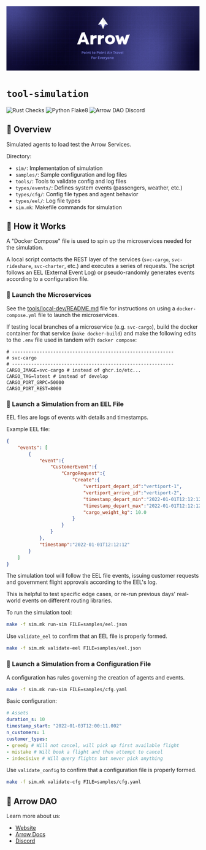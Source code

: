 ![Arrow Banner](https://github.com/Arrow-air/.github/raw/main/profile/assets/arrow_v2_twitter-banner_neu.png)

# `tool-simulation`

![Rust
Checks](https://github.com/arrow-air/tool-simulation/actions/workflows/rust_ci.yml/badge.svg?branch=main)
![Python Flake8](https://github.com/arrow-air/tool-simulation/actions/workflows/python_ci.yml/badge.svg?branch=main)
![Arrow DAO
Discord](https://img.shields.io/discord/853833144037277726?style=plastic)


## :telescope: Overview

Simulated agents to load test the Arrow Services.

Directory:
- `sim/`: Implementation of simulation
- `samples/`: Sample configuration and log files
- `tools/`: Tools to validate config and log files
- `types/events/`: Defines system events (passengers, weather, etc.)
- `types/cfg/`: Config file types and agent behavior
- `types/eel/`: Log file types
- `sim.mk`: Makefile commands for simulation
## :wrench: How it Works

A "Docker Compose" file is used to spin up the microservices needed for the simulation.

A local script contacts the REST layer of the services (`svc-cargo`, `svc-rideshare`, `svc-charter`, etc.) and executes a series of requests. The script follows an EEL (External Event Log) or pseudo-randomly generates events according to a configuration file.

### :rocket: Launch the Microservices

See the [tools/local-dev/README.md](https://github.com/Arrow-air/tools/blob/main/local-dev/README.md) file for instructions on using a `docker-compose.yml` file to launch the microservices.

If testing local branches of a microservice (e.g. `svc-cargo`), build the docker container for that service (`make docker-build`) and make the following edits to the `.env` file used in tandem with `docker compose`:

```dotenv
# -----------------------------------------------------------
# svc-cargo
# -----------------------------------------------------------
CARGO_IMAGE=svc-cargo # instead of ghcr.io/etc...
CARGO_TAG=latest # instead of develop
CARGO_PORT_GRPC=50000
CARGO_PORT_REST=8000
```

### :scroll: Launch a Simulation from an EEL File

EEL files are logs of events with details and timestamps.

Example EEL file:
```json
{
    "events": [
        {
            "event":{
                "CustomerEvent":{
                    "CargoRequest":{
                        "Create":{
                            "vertiport_depart_id":"vertiport-1",
                            "vertiport_arrive_id":"vertiport-2",
                            "timestamp_depart_min":"2022-01-01T12:12:12",
                            "timestamp_depart_max":"2022-01-01T12:12:12",
                            "cargo_weight_kg": 10.0
                        }
                    }
                }
            },
            "timestamp":"2022-01-01T12:12:12"
        }
    ]
}
```

The simulation tool will follow the EEL file events, issuing customer requests and government flight approvals according to the EEL's log.

This is helpful to test specific edge cases, or re-run previous days' real-world events on different routing libraries.

To run the simulation tool:
```bash
make -f sim.mk run-sim FILE=samples/eel.json
```

Use `validate_eel` to confirm that an EEL file is properly formed.

```bash
make -f sim.mk validate-eel FILE=samples/eel.json
```

### :space_invader: Launch a Simulation from a Configuration File

A configuration has rules governing the creation of agents and events.

```bash
make -f sim.mk run-sim FILE=samples/cfg.yaml
```

Basic configuration:
```yaml
# Assets
duration_s: 10
timestamp_start: "2022-01-03T12:00:11.002"
n_customers: 1
customer_types:
- greedy # Will not cancel, will pick up first available flight
- mistake # Will book a flight and then attempt to cancel
- indecisive # Will query flights but never pick anything
```

Use `validate_config` to confirm that a configuration file is properly formed.

```bash
make -f sim.mk validate-cfg FILE=samples/cfg.yaml 
```

## :busts_in_silhouette: Arrow DAO
Learn more about us:
- [Website](https://www.arrowair.com/)
- [Arrow Docs](https://www.arrowair.com/docs/intro)
- [Discord](https://discord.com/invite/arrow)
